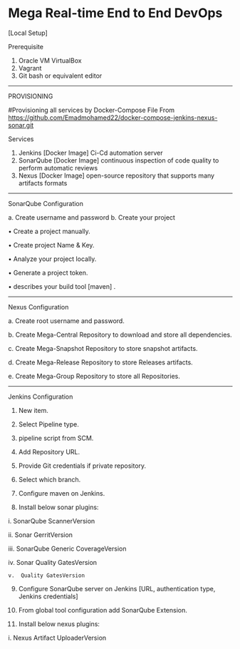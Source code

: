 ﻿# Mega Real-time End to End DevOps
 [Local Setup]
 
 Prerequisite
1.	Oracle VM VirtualBox
2.	Vagrant
3.	Git bash or equivalent editor

__________________________________________________________________________________________________________________________________________________________________

PROVISIONING

#Provisioning all services by Docker-Compose File From https://github.com/Emadmohamed22/docker-compose-jenkins-nexus-sonar.git

Services 
1.	Jenkins [Docker Image]
Ci-Cd automation server
2.	SonarQube [Docker Image]
continuous inspection of code quality to perform automatic reviews
3.	Nexus [Docker Image]
open-source repository that supports many artifacts formats

__________________________________________________________________________________________________________________________________________________________________

SonarQube Configuration

a.	Create username and password
b.	Create your project

  •	Create a project manually.

  •	Create project Name & Key.

  •	Analyze your project locally.

  •	Generate a project token.

  •	describes your build tool [maven] .


__________________________________________________________________________________________________________________________________________________________________

Nexus Configuration

a.	Create root username and password.

b.	Create Mega-Central Repository to download and store all dependencies.

c.	Create Mega-Snapshot Repository to store snapshot artifacts.

d.	Create Mega-Release Repository to store Releases artifacts.

e.	Create Mega-Group Repository to store all Repositories.

__________________________________________________________________________________________________________________________________________________________________

Jenkins Configuration

1.	New item.

3.	Select Pipeline type.

4.	pipeline script from SCM.

5.	Add Repository URL.

6.	Provide Git credentials if private repository.

7.	Select which branch.

8.	Configure maven on Jenkins.

9.	Install below sonar plugins:
 
   i.	SonarQube ScannerVersion

   ii.	Sonar GerritVersion

   iii.	SonarQube Generic CoverageVersion

   iv.	Sonar Quality GatesVersion

    v.	Quality GatesVersion

9.	Configure SonarQube server on Jenkins [URL, authentication type, Jenkins credentials]

10.	From global tool configuration add SonarQube Extension. 

11.	Install below nexus plugins:

   i.	Nexus Artifact UploaderVersion


